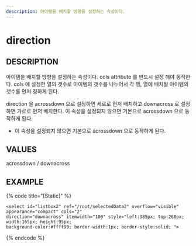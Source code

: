 ```yaml
---
description: 아이템을 배치할 방향을 설정하는 속성이다.
---
```


# direction

## DESCRIPTION

아이템을 배치할 방향을 설정하는 속성이다. cols attribute 를 반드시 설정 해야 동작한다. cols 에 설정한 열의 갯수로 아이템의 갯수를 나누어서 각 행, 열에 배치될 아이템의 갯수를 먼저 정하게 된다.

direction 을 acrossdown 으로 설정하면 세로로 먼저 배치하고 downacross 로 설정하면 가로로 먼저 배치한다. 이 속성을 설정되지 않으면 기본으로 acrossdown 으로 동작하게 된다.

* 이 속성을 설정되지 않으면 기본으로 acrossdown 으로 동작하게 된다.   

## VALUES

acrossdown / downacross

## EXAMPLE

{% code title="\[Static\]" %}
```markup
<select id="listbox2" ref="/root/selectedData2" overflow="visible" appearance="compact" cols="2" 
direction="downacross" itemwidth="100" style="left:385px; top:260px; width:165px; height:95px; 
background-color:#ffff99; border-width:1px; border-style:solid; ">
```
{% endcode %}

